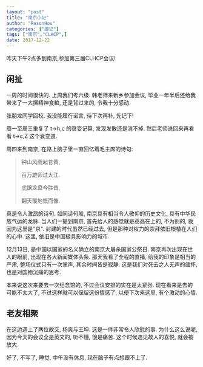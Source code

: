 ```yaml
---
layout: "post"
title: "南京小记"
author: "ResonHou"
categories: ["游记"]
tags: ["南京","CLHCP",]
date: 2017-12-22
---
```

昨天下午2点多到南京,参加第三届CLHCP会议!
<!--more-->
## 闲扯
一周的时间很快的. 上周我们考六级. 韩老师来新乡参加会议, 毕业一年半后还给我带来了一大摞精神食粮, 还是背过来的, 令我十分感动.

张朋龙同学回校, 我没能履行诺言, 待下次再补, 先记下!

周一至周三重复了 t->h,c 的衰变记算, 发现发散还是消不掉. 然后老师说回来再看看 t->c,Z 这个衰变道.

周四来到南京, 在路上脑子里一直回忆着毛主席的诗句:
> 钟山风雨起苍黄,
>
> 百万雄师过大江.
>
> 虎踞龙盘今胜昔,
>
> 翻天覆地慨而慷.

真是令人激昂的诗句. 如同诗句般, 南京具有相当令人敬仰的历史文化, 具有中华民族气运的龙脉. 当人们一提到南京, 首先给人的感觉就是高高在上的, 不为别的, 就因为这里是"京". 封建的时代虽然已经过去, 但是那种对权力的崇拜依旧根植在人们的心中. 这里, 依旧是中国极具影响力的城市.

12月13日, 是中国以国家的名义确立的南京大屠杀国家公祭日. 南京再次出现在世人的眼前, 出现在各大新闻媒体头条. 那天我看了全程的直播, 给我的印象是相当的严肃, 整场仪式只有一次掌声, 其余时间皆是寂静. 这是我们对死去之人无声的缅怀, 也是对国歾沉痛的思考.

本来说这次来要去一次纪念馆的, 不过会议安排的实在是太紧张. 现在看来是去的可能不太大了, 不过这样就可以保留这份情感了, 以便下次来这里, 有个激动的心情.

## 老友相聚

在这边遇上了两位故交, 杨爽与王坤. 这是一件非常令人欣慰的事. 为什么这么说呢, 因为今天的会议全是英文的, 听不懂, 很是痛苦. 这个时候遇见故人的喜悦, 就会被放大. 

好了, 不写了, 睡觉, 中午没有休息, 现在脑子有点想跟不上了.
